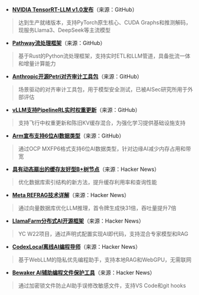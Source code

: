 - **[NVIDIA TensorRT-LLM v1.0发布](https://twitter.com/ZhihuFrontier/status/1974559265273639349)**（来源：GitHub）  
> 达到生产就绪版本，支持PyTorch原生核心、CUDA Graphs和推测解码，现服务Llama3、DeepSeek等主流模型

- **[Pathway流处理框架](https://github.com/pathwaycom/pathway)**（来源：GitHub）  
> 基于Rust的Python流处理框架，支持实时ETL和LLM管道，具备批流一体和增量计算能力

- **[Anthropic开源Petri对齐审计工具包](https://twitter.com/AnthropicAI/status/1975248654609875208)**（来源：GitHub）  
> 场景驱动的对齐审计工具包，用于模型安全测试，已被AISec研究所用于外部评估

- **[vLLM支持PipelineRL实时权重更新](https://twitter.com/vllm_project/status/1974732295627301254)**（来源：GitHub）  
> 支持飞行中权重更新和陈旧KV缓存混合，为强化学习提供基础设施支持

- **[Arm宣布支持6位AI数据类型](https://community.arm.com/arm-community-blogs/b/architectures-and-processors-blog/posts/arm-a-profile-architecture-developments-2025)**（来源：GitHub）  
> 通过OCP MXFP6格式支持6位AI数据类型，针对边缘AI减少内存占用和带宽

- **[具有动态扇出的缓存友好型B+树节点](https://news.ycombinator.com/item?id=45505398)**（来源：Hacker News）  
> 优化数据库索引结构的新方法，提升缓存利用率和查询性能

- **[Meta REFRAG技术详解](https://news.ycombinator.com/item?id=45504378)**（来源：Hacker News）  
> 通过向量数据库优化LLM推理，首令牌生成快31倍，吞吐量提升7倍

- **[LlamaFarm分布式AI开源框架](https://news.ycombinator.com/item?id=45504388)**（来源：Hacker News）  
> YC W22项目，通过声明式配置实现AI即代码，支持混合专家模型和RAG

- **[CodexLocal离线AI编程导师](https://news.ycombinator.com/item?id=45506512)**（来源：Hacker News）  
> 基于WebLLM的隐私优先编程助手，支持本地RAG和WebGPU，无需联网

- **[Bewaker AI辅助编程文件保护工具](https://news.ycombinator.com/item?id=45506603)**（来源：Hacker News）  
> 通过加密锁文件防止AI助手误修改敏感文件，支持VS Code和git hooks